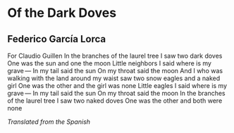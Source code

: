 # Of the Dark Doves
## Federico García Lorca
For Claudio Guillen
In the branches of the laurel tree
I saw two dark doves
One was the sun
and one the moon
Little neighbors I said
where is my grave —
In my tail said the sun
On my throat said the moon
And I who was walking
with the land around my waist
saw two snow eagles
and a naked girl
One was the other
and the girl was none
Little eagles I said
where is my grave —
In my tail said the sun
On my throat said the moon
In the branches of the laurel tree
I saw two naked doves
One was the other
and both were none

_Translated from the Spanish_